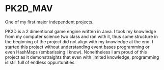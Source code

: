 # PK2D_MAV
One of my first major independent projects.

PK2D is a 2 dimentional game engine written in Java. I took my knowledge from my computer science two class and ran with it, thus some structure in the beginning of the project did not align with my knowledge at the end. I started this project without understanding event bases programming or even HashMaps (embarissing I know). Noneltheless I am proud of this project as it demonstraights that even with limited knowledge, programming is still full of endless oppurtunities.
